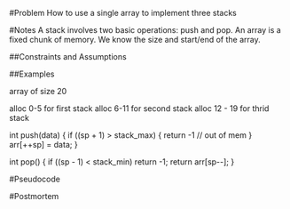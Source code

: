#Problem
How to use a single array to implement three stacks

#Notes
A stack involves two basic operations: push and pop.
An array is a fixed chunk of memory.
We know the size and start/end of the array.


##Constraints and Assumptions

##Examples

array of size 20

alloc 0-5 for first stack
alloc 6-11 for second stack
alloc 12 - 19 for thrid stack

int push(data) {
   if ((sp + 1) > stack_max) {
      return -1 // out of mem
   }
   arr[++sp] = data;
}

int pop() {
   if ((sp - 1) < stack_min) return -1;
   return arr[sp--];
}

#Pseudocode

#Postmortem
